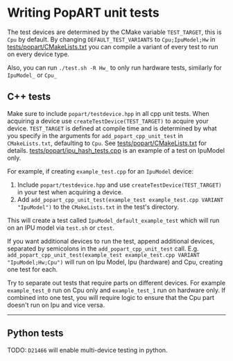 # Writing PopART unit tests

The test devices are determined by the CMake variable `TEST_TARGET`, this is `Cpu` by default. By changing `DEFAULT_TEST_VARIANTS` to `Cpu;IpuModel;Hw` in [tests/popart/CMakeLists.txt]() you can compile a variant of every test to run on every device type.

Also, you can run `./test.sh -R Hw_` to only run hardware tests, similarly for `IpuModel_` or `Cpu_`
## C++ tests

Make sure to include `popart/testdevice.hpp` in all cpp unit tests. When acquiring a device use `createTestDevice(TEST_TARGET)` to acquire your device. `TEST_TARGET` is defined at compile time and is determined by what you specify in the arguments for `add_popart_cpp_unit_test` in `CMakeLists.txt`, defaulting to `Cpu`. See [tests/popart/CMakeLists.txt]() for details. [tests/popart/ipu_hash_tests.cpp]() is an example of a test on IpuModel only.

For example, if creating `example_test.cpp` for an `IpuModel` device:
1) Include `popart/testdevice.hpp` and use `createTestDevice(TEST_TARGET)` in your test when acquiring a device.
2) Add `add_popart_cpp_unit_test(example_test example_test.cpp VARIANT "IpuModel")` to the `CMakeLists.txt` in the test's directory.

This will create a test called `IpuModel_default_example_test` which will run on an IPU model via `test.sh` or `ctest`. 

If you want additional devices to run the test, append additional devices, separated by semicolons in the `add_popart_cpp_unit_test` call. E.g. `add_popart_cpp_unit_test(example_test example_test.cpp VARIANT "IpuModel;Hw;Cpu")` will run on Ipu Model, Ipu (hardware) and Cpu, creating one test for each.

Try to separate out tests that require parts on different devices. For example `example_test_0` run on Cpu only and `example_test_1` run on hardware only. If combined into one test, you will require logic to ensure that the Cpu part doesn't run on Ipu and vice versa.

---

## Python tests

TODO: `D21466` will enable multi-device testing in python.